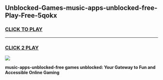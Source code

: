 
## Unblocked-Games-music-apps-unblocked-free-Play-Free-5qokx
<h3>
<a href="https://premium76.site?title=music-apps-unblocked-free&ref=10A">CLICK TO PLAY</a></h3>
<hr>

<h3>
<a href="https://premium76.site?title=music-apps-unblocked-free&ref=10A">CLICK 2 PLAY</a>
  
</h3>

<a href="https://premium76.site?title=music-apps-unblocked-free&ref=10A"><img src="https://clearcache.store/games.png"></a>


**music-apps-unblocked-free games unblocked: Your Gateway to Fun and Accessible Online Gaming**

